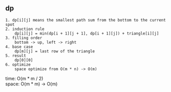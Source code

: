 ## dp

	1. dp[i][j] means the smallest path sum from the bottom to the current spot
	2. induction rule
	    dp[i][j] = min(dp[i + 1][j + 1], dp[i + 1][j]) + triangle[i][j]
	3. filling order
	    bottom -> up, left -> right
	4. base case
	    dp[m][j] = last row of the triangle
	5. result
	    dp[0][0]
	6. optimize
	    space optimize from O(m * n) -> O(m)

time: O(m * m / 2)<br>
space: O(m * m) -> O(m)	
